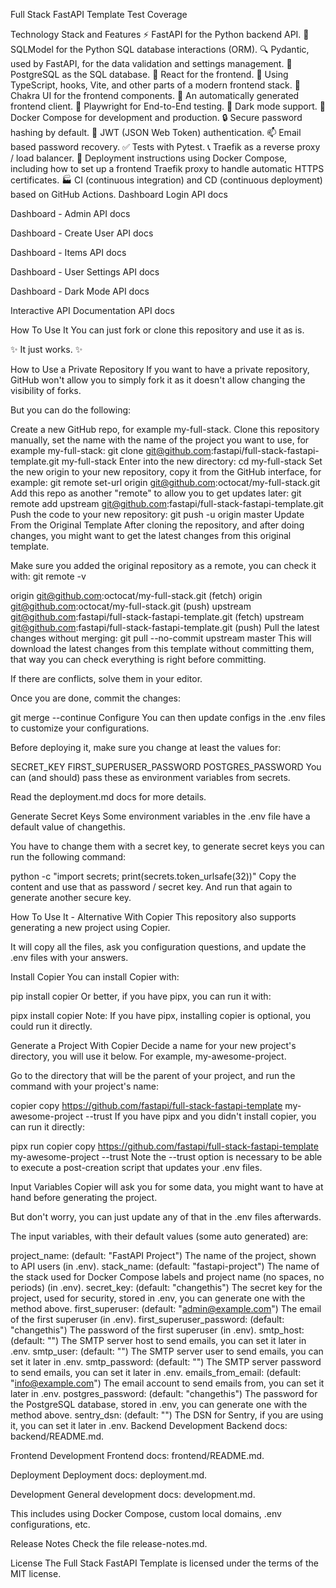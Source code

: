 Full Stack FastAPI Template
Test Coverage

Technology Stack and Features
⚡ FastAPI for the Python backend API.
🧰 SQLModel for the Python SQL database interactions (ORM).
🔍 Pydantic, used by FastAPI, for the data validation and settings management.
💾 PostgreSQL as the SQL database.
🚀 React for the frontend.
💃 Using TypeScript, hooks, Vite, and other parts of a modern frontend stack.
🎨 Chakra UI for the frontend components.
🤖 An automatically generated frontend client.
🧪 Playwright for End-to-End testing.
🦇 Dark mode support.
🐋 Docker Compose for development and production.
🔒 Secure password hashing by default.
🔑 JWT (JSON Web Token) authentication.
📫 Email based password recovery.
✅ Tests with Pytest.
📞 Traefik as a reverse proxy / load balancer.
🚢 Deployment instructions using Docker Compose, including how to set up a frontend Traefik proxy to handle automatic HTTPS certificates.
🏭 CI (continuous integration) and CD (continuous deployment) based on GitHub Actions.
Dashboard Login
API docs

Dashboard - Admin
API docs

Dashboard - Create User
API docs

Dashboard - Items
API docs

Dashboard - User Settings
API docs

Dashboard - Dark Mode
API docs

Interactive API Documentation
API docs

How To Use It
You can just fork or clone this repository and use it as is.

✨ It just works. ✨

How to Use a Private Repository
If you want to have a private repository, GitHub won't allow you to simply fork it as it doesn't allow changing the visibility of forks.

But you can do the following:

Create a new GitHub repo, for example my-full-stack.
Clone this repository manually, set the name with the name of the project you want to use, for example my-full-stack:
git clone git@github.com:fastapi/full-stack-fastapi-template.git my-full-stack
Enter into the new directory:
cd my-full-stack
Set the new origin to your new repository, copy it from the GitHub interface, for example:
git remote set-url origin git@github.com:octocat/my-full-stack.git
Add this repo as another "remote" to allow you to get updates later:
git remote add upstream git@github.com:fastapi/full-stack-fastapi-template.git
Push the code to your new repository:
git push -u origin master
Update From the Original Template
After cloning the repository, and after doing changes, you might want to get the latest changes from this original template.

Make sure you added the original repository as a remote, you can check it with:
git remote -v

origin git@github.com:octocat/my-full-stack.git (fetch)
origin git@github.com:octocat/my-full-stack.git (push)
upstream git@github.com:fastapi/full-stack-fastapi-template.git (fetch)
upstream git@github.com:fastapi/full-stack-fastapi-template.git (push)
Pull the latest changes without merging:
git pull --no-commit upstream master
This will download the latest changes from this template without committing them, that way you can check everything is right before committing.

If there are conflicts, solve them in your editor.

Once you are done, commit the changes:

git merge --continue
Configure
You can then update configs in the .env files to customize your configurations.

Before deploying it, make sure you change at least the values for:

SECRET_KEY
FIRST_SUPERUSER_PASSWORD
POSTGRES_PASSWORD
You can (and should) pass these as environment variables from secrets.

Read the deployment.md docs for more details.

Generate Secret Keys
Some environment variables in the .env file have a default value of changethis.

You have to change them with a secret key, to generate secret keys you can run the following command:

python -c "import secrets; print(secrets.token_urlsafe(32))"
Copy the content and use that as password / secret key. And run that again to generate another secure key.

How To Use It - Alternative With Copier
This repository also supports generating a new project using Copier.

It will copy all the files, ask you configuration questions, and update the .env files with your answers.

Install Copier
You can install Copier with:

pip install copier
Or better, if you have pipx, you can run it with:

pipx install copier
Note: If you have pipx, installing copier is optional, you could run it directly.

Generate a Project With Copier
Decide a name for your new project's directory, you will use it below. For example, my-awesome-project.

Go to the directory that will be the parent of your project, and run the command with your project's name:

copier copy https://github.com/fastapi/full-stack-fastapi-template my-awesome-project --trust
If you have pipx and you didn't install copier, you can run it directly:

pipx run copier copy https://github.com/fastapi/full-stack-fastapi-template my-awesome-project --trust
Note the --trust option is necessary to be able to execute a post-creation script that updates your .env files.

Input Variables
Copier will ask you for some data, you might want to have at hand before generating the project.

But don't worry, you can just update any of that in the .env files afterwards.

The input variables, with their default values (some auto generated) are:

project_name: (default: "FastAPI Project") The name of the project, shown to API users (in .env).
stack_name: (default: "fastapi-project") The name of the stack used for Docker Compose labels and project name (no spaces, no periods) (in .env).
secret_key: (default: "changethis") The secret key for the project, used for security, stored in .env, you can generate one with the method above.
first_superuser: (default: "admin@example.com") The email of the first superuser (in .env).
first_superuser_password: (default: "changethis") The password of the first superuser (in .env).
smtp_host: (default: "") The SMTP server host to send emails, you can set it later in .env.
smtp_user: (default: "") The SMTP server user to send emails, you can set it later in .env.
smtp_password: (default: "") The SMTP server password to send emails, you can set it later in .env.
emails_from_email: (default: "info@example.com") The email account to send emails from, you can set it later in .env.
postgres_password: (default: "changethis") The password for the PostgreSQL database, stored in .env, you can generate one with the method above.
sentry_dsn: (default: "") The DSN for Sentry, if you are using it, you can set it later in .env.
Backend Development
Backend docs: backend/README.md.

Frontend Development
Frontend docs: frontend/README.md.

Deployment
Deployment docs: deployment.md.

Development
General development docs: development.md.

This includes using Docker Compose, custom local domains, .env configurations, etc.

Release Notes
Check the file release-notes.md.

License
The Full Stack FastAPI Template is licensed under the terms of the MIT license.

